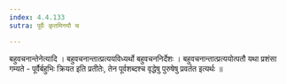 ```yaml
---
index: 4.4.133
sutra: पूर्वैः कृतमिनयौ च

---
```

 बहुवचनान्तेनेत्यादि । बहुवचनान्तात्प्रत्ययविध्यर्थो बहुवचननिर्देशः । बहुवचनान्तात्प्रत्ययोत्पतौ यथा प्रशंसा गम्यते - पूर्वैर्बहुभिः क्रियत इति प्रतीतेः, तेन पूर्वशब्दश्च वृद्धेषु पुरुषेषु प्रवर्तत इत्यर्थः ॥